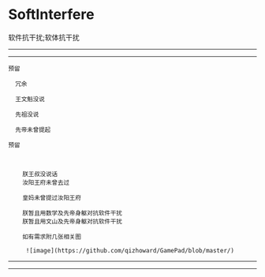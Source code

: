 # SoftInterfere
软件抗干扰;软体抗干扰

----------
----------

    预留
      
      冗余

      王文魁没说
      
      先祖没说
      
      先帝未曾提起
      
    预留 
    
    
    
        朕王叔没说话
        汝阳王府未曾去过
     
        皇妈未曾提过汝阳王府
        
        朕暂且用数学及先帝身躯对抗软件干扰
        朕暂且用文山及先帝身躯对抗软件干扰
        
        如有需求附几张相关图
        
         ![image](https://github.com/qizhoward/GamePad/blob/master/)
        
        
----------
----------
